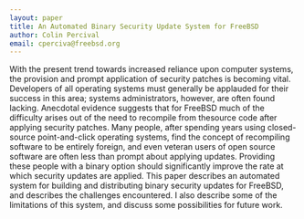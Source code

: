 ```yaml
---
layout: paper
title: An Automated Binary Security Update System for FreeBSD
author: Colin Percival
email: cperciva@freebsd.org
---
```

With the present trend towards increased reliance upon computer systems, the provision and prompt application of security patches is becoming vital. Developers of all operating systems must generally be applauded for their success in this area; systems administrators, however, are often found lacking.
Anecdotal evidence suggests that for FreeBSD much of the difficulty arises out of the need to recompile from thesource code after applying security patches. Many people, after spending years using closed-source point-and-click operating systems, find the concept of recompiling software to be entirely foreign, and even veteran users of open source software are often less than prompt about applying updates. Providing these people with a binary option should significantly improve the rate at which security updates are applied.
This paper describes an automated system for building and distributing binary security updates for FreeBSD, and describes the challenges encountered. I also describe some of the limitations of this system, and discuss some possibilities for future work.
